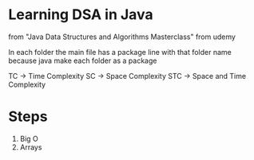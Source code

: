 # Learning DSA in Java

from "Java Data Structures and Algorithms Masterclass" from udemy

In each folder the main file has a package line with that folder name because java make each folder as a package

TC -> Time Complexity
SC -> Space Complexity
STC -> Space and Time Complexity

# Steps

1. Big O
2. Arrays
